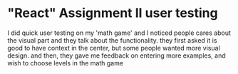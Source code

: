 # "React" Assignment II user testing

I did quick user testing on my 'math game' and I noticed people cares about the visual part 
and they talk about the functionality. 
they first asked it is good to have context in the center, but some people wanted 
more visual design. 
and then, they gave me feedback on entering more examples, and wish to choose 
levels in the math game 




